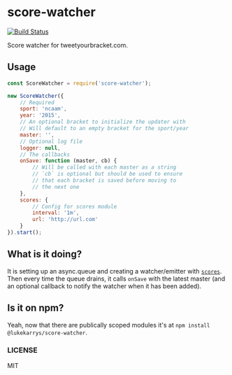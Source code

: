 score-watcher
==============

[![Build Status](https://travis-ci.org/tweetyourbracket/score-watcher.png?branch=master)](https://travis-ci.org/tweetyourbracket/score-watcher)

Score watcher for tweetyourbracket.com.

## Usage

```js
const ScoreWatcher = require('score-watcher');

new ScoreWatcher({
    // Required
    sport: 'ncaam',
    year: '2015',
    // An optional bracket to initialize the updater with
    // Will default to an empty bracket for the sport/year
    master: '',
    // Optional log file
    logger: null,
    // The callbacks
    onSave: function (master, cb) {
        // Will be called with each master as a string
        // `cb` is optional but should be used to ensure
        // that each bracket is saved before moving to
        // the next one
    },
    scores: {
        // Config for scores module
        interval: '1m',
        url: 'http://url.com'
    }
}).start();

```

## What is it doing?

It is setting up an async.queue and creating a watcher/emitter with [`scores`](http://github.com/tweetyourbracket/scores). Then every time the queue drains, it calls `onSave` with the latest master (and an optional callback to notify the watcher when it has been added).

## Is it on npm?

Yeah, now that there are publically scoped modules it's at `npm install @lukekarrys/score-watcher`.

### LICENSE

MIT
